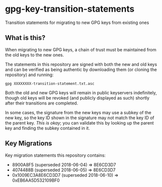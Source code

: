 # gpg-key-transition-statements
Transition statements for migrating to new GPG keys from existing ones

## What is this?
When migrating to new GPG keys, a chain of trust must be maintained from the old keys to the new ones.

The statements in this repository are signed with both the new and old keys and can be verified as being
authentic by downloading them (or cloning the repository) and running:

```gpg XXXXXXXX-transition-statement.txt.asc```
  
Both the old and new GPG keys will remain in public keyservers indefinitely, though old keys will
be revoked (and publicly displayed as such) shortly after their transitions are completed.

In some cases, the signature from the new keys may use a subkey of the new key, so the key ID shown
in the signature may not match the key ID of the parent key. *This is okay*; you can validate this
by looking up the parent key and finding the subkey contained in it.

## Key Migrations
Key migration statements this repository contains:

* 8900A8F5 (superseded 2018-06-04) => 8E6CD3D7
* 4074488B (superseded 2018-06-05) => 8E6CD3D7
* 0x1009EC3A8E6CD3D7 (superseded 2018-06-10) => 0xEB6AA5D532109BF0
